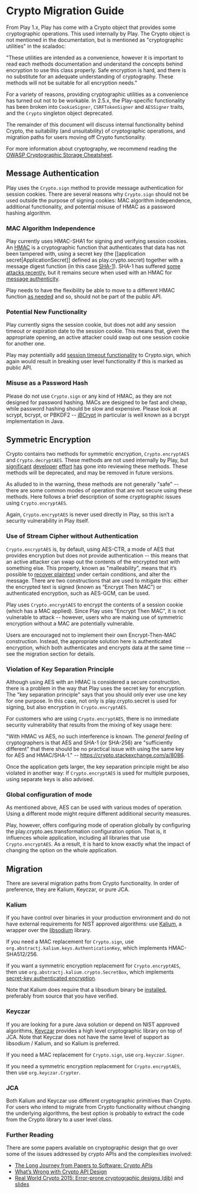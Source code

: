 <!--- Copyright (C) 2009-2019 Lightbend Inc. <https://www.lightbend.com> -->
# Crypto Migration Guide

From Play 1.x, Play has come with a Crypto object that provides some cryptographic operations.  This used internally by Play.  The Crypto object is not mentioned in the documentation, but is mentioned as "cryptographic utilities" in the scaladoc:

"These utilities are intended as a convenience, however it is important to read each methods documentation and understand the concepts behind encryption to use this class properly.  Safe encryption is hard, and there is no substitute for an adequate understanding of cryptography.  These methods will not be suitable for all encryption needs."

For a variety of reasons, providing cryptographic utilities as a convenience has turned out not to be workable. In 2.5.x, the Play-specific functionality has been broken into `CookieSigner`, `CSRFTokenSigner` and `AESSigner` traits, and the `Crypto` singleton object deprecated.

The remainder of this document will discuss internal functionality behind Crypto, the suitability (and unsuitability) of cryptographic operations, and migration paths for users moving off Crypto functionality.

For more information about cryptography, we recommend reading the [OWASP Cryptographic Storage Cheatsheet](https://www.owasp.org/index.php/Cryptographic_Storage_Cheat_Sheet).

## Message Authentication

Play uses the `Crypto.sign` method to provide message authentication for session cookies.   There are several reasons why `Crypto.sign` should not be used outside the purpose of signing cookies: MAC algorithm independence, additional functionality, and potential misuse of HMAC as a password hashing algorithm.

### MAC Algorithm Independence

Play currently uses HMAC-SHA1 for signing and verifying session cookies.  An [HMAC](https://en.wikipedia.org/wiki/Hash-based_message_authentication_code) is a cryptographic function that authenticates that data has not been tampered with, using a secret key (the [[application secret|ApplicationSecret]] defined as play.crypto.secret) together with a message digest function (in this case [SHA-1](https://en.wikipedia.org/wiki/SHA-1)).  SHA-1 has suffered [some attacks recently](https://sites.google.com/site/itstheshappening/), but it remains secure when used with an HMAC for [message authenticity](https://www.killring.org/how-broken-is-sha-1).

Play needs to have the flexibility be able to move to a different HMAC function [as needed](http://valerieaurora.org/hash.html) and so, should not be part of the public API.

### Potential New Functionality

Play currently signs the session cookie, but does not add any session timeout or expiration date to the session cookie.  This means that, given the appropriate opening, an active attacker could swap out one session cookie for another one.  

Play may potentially add [session timeout functionality](https://github.com/google/keyczar/blob/master/java/code/src/org/keyczar/TimeoutSigner.java#L109) to Crypto.sign, which again would result in breaking user level functionality if this is marked as public API.

### Misuse as a Password Hash

Please do not use `Crypto.sign` or any kind of HMAC, as they are not designed for password hashing.  MACs are designed to be fast and cheap, while password hashing should be slow and expensive.  Please look at scrypt, bcrypt, or PBKDF2 -- [jBCrypt](http://www.mindrot.org/projects/jBCrypt/) in particular is well known as a bcrypt implementation in Java.

## Symmetric Encryption

Crypto contains two methods for symmetric encryption, `Crypto.encryptAES` and `Crypto.decryptAES`. These methods are not used internally by Play, but [significant](https://github.com/playframework/playframework/issues/4407) [developer](https://groups.google.com/d/msg/play-framework-dev/Rlrt89Ky_Rk/j6Iq6-snDw8J) [effort](https://groups.google.com/forum/#!topic/play-framework/Pao8MnADAqw) [has](https://ipsec.pl/play-framework/2014/session-variables-encryption-play-framework.html) gone into reviewing these methods.  These methods will be deprecated, and may be removed in future versions.

As alluded to in the warning, these methods are not generally "safe" -- there are some common modes of operation that are not secure using these methods.  Here follows a brief description of some cryptographic issues using `Crypto.encryptAES`.

Again, `Crypto.encryptAES` is never used directly in Play, so this isn’t a security vulnerability in Play itself.   

### Use of Stream Cipher without Authentication

`Crypto.encryptAES` is, by default, using AES-CTR, a mode of AES that provides encryption but does not provide authentication -- this means that an active attacker can swap out the contents of the encrypted text with something else.  This property, known as "malleability", means that it’s possible to [recover plaintext](https://news.ycombinator.com/item?id=639761) under certain conditions, and alter the message.  There are two constructions that are used to mitigate this: either the encrypted text is signed (known as “Encrypt Then MAC”) or authenticated encryption, such as AES-GCM, can be used.

Play uses `Crypto.encryptAES` to encrypt the contents of a session cookie (which has a MAC applied).  Since Play uses "Encrypt Then MAC", it is not vulnerable to attack -- however, users who are making use of symmetric encryption without a MAC are potentially vulnerable.

Users are encouraged not to implement their own Encrypt-Then-MAC construction.  Instead, the appropriate solution here is authenticated encryption, which both authenticates and encrypts data at the same time -- see the migration section for details.  

### Violation of Key Separation Principle

Although using AES with an HMAC is considered a secure construction, there is a problem in the way that Play uses the secret key for encryption.  The "key separation principle" says that you should only ever use one key for one purpose.  In this case, not only is play.crypto.secret is used for signing, but also encryption in `Crypto.encryptAES`.

For customers who are using `Crypto.encryptAES`, there is no immediate security vulnerability that results from the mixing of key usage here:

"With HMAC vs AES, no such interference is known. The *general feeling* of cryptographers is that AES and SHA-1 (or SHA-256) are "sufficiently different" that there should be no practical issue with using the same key for AES and HMAC/SHA-1." -- <https://crypto.stackexchange.com/a/8086>.

Once the application gets larger, the key separation principle might be also violated in another way: If `Crypto.encryptAES` is used for multiple purposes, using separate keys is also advised.

### Global configuration of mode

As mentioned above, AES can be used with various modes of operation. Using a different mode might require different additional security measures.

Play, however, offers configuring mode of operation globally by configuring the play.crypto.aes.transformation configuration option. That is, it influences whole application, including all libraries that use `Crypto.encryptAES`. As a result, it is hard to know exactly what the impact of changing the option on the whole application.

## Migration

There are several migration paths from Crypto functionality.  In order of preference, they are Kalium, Keyczar, or pure JCA.

### Kalium

If you have control over binaries in your production environment and do not have external requirements for NIST approved algorithms: use [Kalium](https://abstractj.github.io/kalium/), a wrapper over the [libsodium](https://download.libsodium.org/doc/) library.

If you need a MAC replacement for `Crypto.sign`, use `org.abstractj.kalium.keys.AuthenticationKey`, which implements HMAC-SHA512/256.

If you want a symmetric encryption replacement for `Crypto.encryptAES`, then use `org.abstractj.kalium.crypto.SecretBox`, which implements [secret-key authenticated encryption](https://download.libsodium.org/doc/secret-key_cryptography/authenticated_encryption.html).

Note that Kalium does require that a libsodium binary be [installed](https://download.libsodium.org/doc/installation/index.html), preferably from source that you have verified.

### Keyczar

If you are looking for a pure Java solution or depend on NIST approved algorithms, [Keyczar](https://tersesystems.com/2015/10/05/effective-cryptography-in-the-jvm/) provides a high level cryptographic library on top of JCA.  Note that Keyczar does not have the same level of support as libsodium / Kalium, and so Kalium is preferred.

If you need a MAC replacement for `Crypto.sign`, use `org.keyczar.Signer`.

If you need a symmetric encryption replacement for `Crypto.encryptAES`, then use `org.keyczar.Crypter`.

### JCA

Both Kalium and Keyczar use different cryptographic primitives than Crypto.  For users who intend to migrate from Crypto functionality without changing the underlying algorithms, the best option is probably to extract the code from the Crypto library to a user level class.

### Further Reading

There are some papers available on cryptographic design that go over some of the issues addressed by crypto APIs and the complexities involved:

* [The Long Journey from Papers to Software: Crypto APIs](https://crypto.junod.info/IACR15_crypto_school_talk.pdf)
* [What’s Wrong with Crypto API Design](http://spar.isi.jhu.edu/~mgreen/CryptoAPIs.pdf)
* [Real World Crypto 2015: Error-prone cryptographic designs (djb)](http://bristolcrypto.blogspot.com/2015/01/real-world-crypto-2015-error-prone.html) and [slides](http://cr.yp.to/talks/2015.01.07/slides-djb-20150107-a4.pdf)
